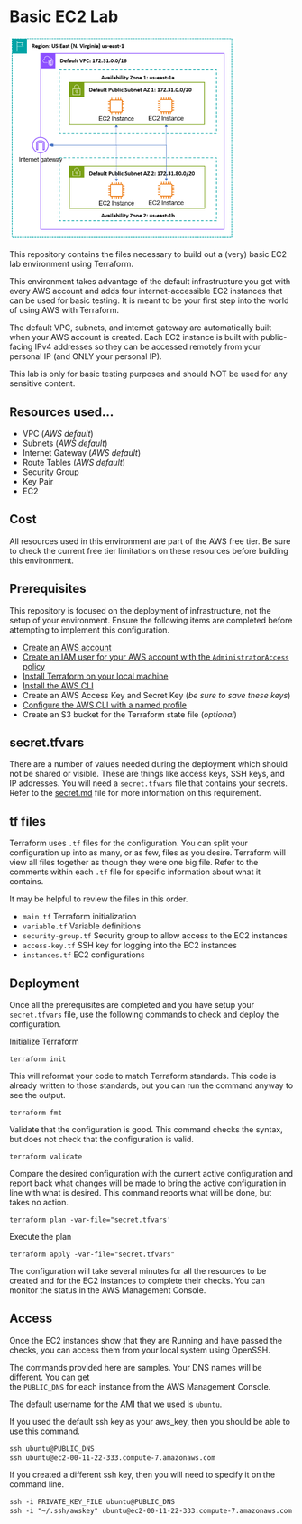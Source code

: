 # Basic EC2 Lab
<img src="Basic%20EC2%20Lab%20Network%20Diagram.png" alt="Basic EC2 Lab Network Diagram" width="400">

This repository contains the files necessary to build out
a (very) basic EC2 lab environment using Terraform.

This environment takes advantage of the default infrastructure
you get with every AWS account and adds four internet-accessible
EC2 instances that can be used for basic testing. It is meant to
be your first step into the world of using AWS with Terraform.

The default VPC, subnets, and internet gateway are automatically
built when your AWS account is created. Each EC2 instance is built
with public-facing IPv4 addresses so they can be accessed remotely
from your personal IP (and ONLY your personal IP). 

This lab is only for basic testing purposes and
should NOT be used for any sensitive content.

## Resources used…
- VPC (*AWS default*)
- Subnets (*AWS default*)
- Internet Gateway (*AWS default*)
- Route Tables (*AWS default*)
- Security Group
- Key Pair
- EC2

## Cost
All resources used in this environment are part of the AWS free tier. 
Be sure to check the current free tier limitations on these
resources before building this environment.

## Prerequisites
This repository is focused on the deployment of infrastructure, 
not the setup of your environment. 
Ensure the following items are completed before 
attempting to implement this configuration.
- [Create an AWS account](https://johnstortajr.com/2023/10/08/create-aws-free-tier/)
- [Create an IAM user for your AWS account with the `AdministratorAccess` policy](https://johnstortajr.com/2023/10/08/create-aws-iam-user/)
- [Install Terraform on your local machine](https://developer.hashicorp.com/terraform/tutorials/aws-get-started/install-cli)
- [Install the AWS CLI](https://docs.aws.amazon.com/cli/latest/userguide/getting-started-install.html)
- Create an AWS Access Key and Secret Key (*be sure to save these keys*)
- [Configure the AWS CLI with a named profile](https://docs.aws.amazon.com/cli/latest/reference/configure/)
- Create an S3 bucket for the Terraform state file (*optional*)

## secret.tfvars
There are a number of values needed during the deployment which 
should not be shared or visible. These are things like access keys, 
SSH keys, and IP addresses. 
You will need a `secret.tfvars` file that contains your secrets.
Refer to the [secret.md](secret.md) file for more information on this requirement.

## tf files
Terraform uses `.tf` files for the configuration. 
You can split your configuration up into as many, or as few, files as you desire. 
Terraform will view all files together as though they were one big file. 
Refer to the comments within each `.tf` file for specific information about what it contains.

It may be helpful to review the files in this order.
- `main.tf` Terraform initialization
- `variable.tf` Variable definitions 
- `security-group.tf` Security group to allow access to the EC2 instances
- `access-key.tf` SSH key for logging into the EC2 instances
- `instances.tf` EC2 configurations

## Deployment
Once all the prerequisites are completed and you have setup your `secret.tfvars` file, 
use the following commands to check and deploy the configuration.

Initialize Terraform
```
terraform init
```

This will reformat your code to match Terraform standards. This code is already 
written to those standards, but you can run the command anyway to see the output.
```
terraform fmt
```

Validate that the configuration is good. This command checks the syntax, but does
not check that the configuration is valid.
```
terraform validate
```

Compare the desired configuration with the current active configuration and
report back what changes will be made to bring the active configuration in line
with what is desired. This command reports what will be done, but takes no action.
```
terraform plan -var-file="secret.tfvars'
```

Execute the plan
```
terraform apply -var-file="secret.tfvars"
```

The configuration will take several minutes for all the resources to be created and
for the EC2 instances to complete their checks. You can monitor the status in the 
AWS Management Console. 

## Access
Once the EC2 instances show that they are Running and have passed the checks, you
can access them from your local system using OpenSSH. 

The commands provided here are samples. Your DNS names will be different. You can get  
the `PUBLIC_DNS` for each instance from the AWS Management Console.

The default username for the AMI that we used is `ubuntu`.

If you used the default ssh key as your aws_key, then you should be able to use this command.
```
ssh ubuntu@PUBLIC_DNS
ssh ubuntu@ec2-00-11-22-333.compute-7.amazonaws.com
```

If you created a different ssh key, then you will need to specify it on the command line.
```
ssh -i PRIVATE_KEY_FILE ubuntu@PUBLIC_DNS
ssh -i "~/.ssh/awskey" ubuntu@ec2-00-11-22-333.compute-7.amazonaws.com
```